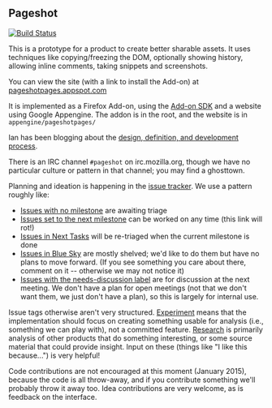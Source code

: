 ## Pageshot

[![Build Status](https://travis-ci.org/mozilla-services/pageshot.svg)](https://travis-ci.org/mozilla-services/pageshot)

This is a prototype for a product to create better sharable assets. It uses techniques like copying/freezing the DOM, optionally showing history, allowing inline comments, taking snippets and screenshots.

You can view the site (with a link to install the Add-on) at [pageshotpages.appspot.com](https://pageshotpages.appspot.com)

It is implemented as a Firefox Add-on, using the [Add-on SDK](https://developer.mozilla.org/en-US/Add-ons/SDK) and a website using Google Appengine.  The addon is in the root, and the website is in `appengine/pageshotpages/`

Ian has been blogging about the [design, definition, and development process](http://www.ianbicking.org/tag/product-journal.html).

There is an IRC channel `#pageshot` on irc.mozilla.org, though we have no particular culture or pattern in that channel; you may find a ghosttown.

Planning and ideation is happening in the [issue tracker](https://github.com/ianb/pageshot/issues).  We use a pattern roughly like:

* [Issues with no milestone](https://github.com/ianb/pageshot/issues?q=is%3Aopen+is%3Aissue+no%3Amilestone) are awaiting triage
* [Issues set to the next milestone](https://github.com/ianb/pageshot/issues?q=is%3Aopen+is%3Aissue+milestone%3A%22Sprint+1%22) can be worked on any time (this link will rot!)
* [Issues in Next Tasks](https://github.com/ianb/pageshot/issues?q=is%3Aopen+is%3Aissue+milestone%3A%22Next+Tasks%22) will be re-triaged when the current milestone is done
* [Issues in Blue Sky](https://github.com/ianb/pageshot/issues?q=is%3Aopen+is%3Aissue+milestone%3A%22Blue+Sky%22) are mostly shelved; we'd like to do them but have no plans to move forward.  (If you see something you care about there, comment on it -- otherwise we may not notice it)
* [Issues with the needs-discussion label](https://github.com/ianb/pageshot/issues?q=is%3Aopen+is%3Aissue+label%3A%22needs+discussion%22) are for discussion at the next meeting.  We don't have a plan for open meetings (not that we don't want them, we just don't have a plan), so this is largely for internal use.

Issue tags otherwise aren't very structured. [Experiment](https://github.com/ianb/pageshot/issues?q=is%3Aopen+is%3Aissue+label%3Aexperiment) means that the implementation should focus on creating something usable for analysis (i.e., something we can play with), not a committed feature. [Research](https://github.com/ianb/pageshot/issues?q=is%3Aopen+is%3Aissue+label%3Aresearch) is primarily analysis of other products that do something interesting, or some source material that could provide insight.  Input on these (things like "I like this because...") is very helpful!

Code contributions are not encouraged at this moment (January 2015), because the code is all throw-away, and if you contribute something we'll probably throw it away too.  Idea contributions are very welcome, as is feedback on the interface.
